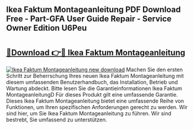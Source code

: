 ## Ikea Faktum Montageanleitung PDF Download Free - Part-GFA User Guide Repair - Service Owner Edition U6Peu

# <h2><a href="http://df6pc9.blite.top/?on=Ikea+Faktum+Montageanleitung">🔗Download 👉🔴 Ikea Faktum Montageanleitung</a></h2>

[![Ikea Faktum Montageanleitung new download](https://i.imgur.com/lujVjoI.png)](http://df6pc9.blite.top/?on=Ikea+Faktum+Montageanleitung)
Machen Sie den ersten Schritt zur Beherrschung Ihres neuen Ikea Faktum Montageanleitung mit diesem umfassenden Benutzerhandbuch, das Installation, Betrieb und Wartung abdeckt. Bitte lesen Sie die Garantieinformationen Ikea Faktum MontageanleitungD Für dieses Produkt gilt eine umfassende Garantie. Dieses Ikea Faktum Montageanleitung bietet eine umfassende Reihe von Funktionen, um Ihren spezifischen Anforderungen gerecht zu werden. Wir sind hier, um Sie Ikea Faktum Montageanleitung zu führen. Wir sind bestrebt, Sie umfassend zu unterstützen.

